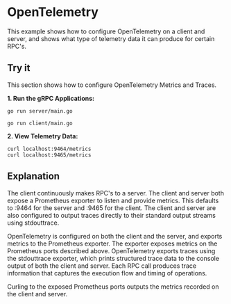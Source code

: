 # OpenTelemetry

This example shows how to configure OpenTelemetry on a client and server, and shows what type of telemetry data it can produce for certain RPC's.

## Try it

This section shows how to configure OpenTelemetry Metrics and Traces.

**1. Run the gRPC Applications:**

```
go run server/main.go
```

```
go run client/main.go
```

**2. View Telemetry Data:**

```
curl localhost:9464/metrics
curl localhost:9465/metrics
```

## Explanation

The client continuously makes RPC's to a server. The client and server both expose a Prometheus exporter to listen and provide metrics. This defaults to :9464 for the server and :9465 for the client. The client and server are also configured to output traces directly to their standard output streams using stdouttrace.

OpenTelemetry is configured on both the client and the server, and exports metrics to the Prometheus exporter. The exporter exposes metrics on the Prometheus ports described above.
OpenTelemetry exports traces using the stdouttrace exporter, which prints structured trace data to the console output of both the client and server. Each RPC call produces trace information that captures the execution flow and timing of operations.

Curling to the exposed Prometheus ports outputs the metrics recorded on the client and server.
